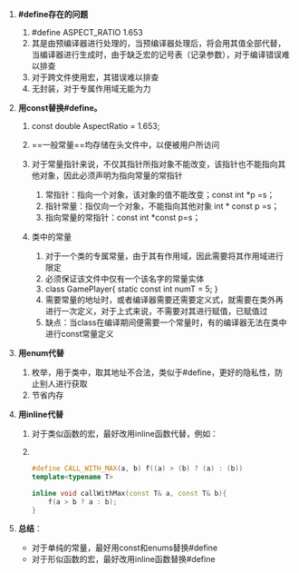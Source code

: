 1. **#define存在的问题**

   1. #define ASPECT_RATIO 1.653
   2. 其是由预编译器进行处理的，当预编译器处理后，将会用其值全部代替，当编译器进行生成时，由于缺乏宏的记号表（记录参数），对于编译错误难以排查
   3. 对于跨文件使用宏，其错误难以排查
   4. 无封装，对于专属作用域无能为力

2. **用const替换#define。**

   1. const double AspectRatio = 1.653;

   2. ==一般常量==均存储在头文件中，以便被用户所访问

   3. 对于常量指针来说，不仅其指针所指对象不能改变，该指针也不能指向其他对象，因此必须声明为指向常量的常指针

      1. 常指针：指向一个对象，该对象的值不能改变；const int *p =s；
      2. 指针常量：指仅向一个对象，不能指向其他对象 int * const p =s；
      3. 指向常量的常指针：const int *const p=s；

   4. 类中的常量

      1. 对于一个类的专属常量，由于其有作用域，因此需要将其作用域进行限定
      2. 必须保证该文件中仅有一个该名字的常量实体
      3. class GamePlayer{
             static const int numT = 5;
         }
      4. 需要常量的地址时，或者编译器需要还需要定义式，就需要在类外再进行一次定义，对于上式来说，不需要对其进行赋值，已赋值过
      5. 缺点：当class在编译期间便需要一个常量时，有的编译器无法在类中进行const常量定义

3. **用enum代替**

   1. 枚举，用于类中，取其地址不合法，类似于#define，更好的隐私性，防止别人进行获取
   2. 节省内存

4. **用inline代替**

   1. 对于类似函数的宏，最好改用inline函数代替，例如：

   2. ​    

      ```c++
      #define CALL_WITH_MAX(a, b) f((a) > (b) ? (a) : (b))
      template<typename T>
      
      inline void callWithMax(const T& a, const T& b){
          f(a > b ? a : b);
      }
      ```

5. **总结**：

   + 对于单纯的常量，最好用const和enums替换#define
   +  对于形似函数的宏，最好改用inline函数替换#define

   

   